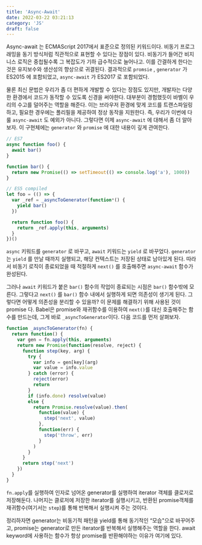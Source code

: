 ```yaml
---
title: 'Async-Await'
date: 2022-03-22 03:21:13
category: 'JS'
draft: false
---
```


Async-await 는 ECMAScript 2017에서 표준으로 정의된 키워드이다. 비동기 프로그래밍을 동기 방식처럼 직관적으로 표현할 수 있다는 장점이 있다. 비동기가 들어간 비지니스 로직은 중첩될수록 그 복잡도가 기하 급수적으로 늘어나고. 이를 간결하게 한다는 것은 유지보수와 생산성의 향상으로 귀결된다. 결과적으로 `promsie` , `generator` 가 ES2015 에 포함되었고, `async-await` 가 ES2017 로 포함되었다.

물론 최신 문법은 우리가 좀 더 편하게 개발할 수 있다는 장점도 있지만, 개발자는 다양한 환경에서 코드가 동작할 수 있도록 신경을 써야한다. 대부분이 경험했듯이 바벨이 우리의 수고를 덜어주는 역할을 해준다. 이는 브라우저 환경에 맞게 코드를 트랜스파일링하고, 필요한 경우에는 폴리필을 제공하여 정상 동작을 지원한다. 즉, 우리가 이번에 다룰 `async-await` 도 예외가 아니다. 그렇다면 이제 `async-await` 에 대해서 좀 더 알아보자. 이 구현체에는 `generator` 와 `promise` 에 대한 내용이 깊게 관여한다.

```jsx
// ES7
async function foo() {
  await bar()
}

function bar() {
  return new Promise(() => setTimeout(() => console.log('a'), 1000))
}

// ES5 compiled
let foo = (() => {
  var _ref = _asyncToGenerator(function*() {
    yield bar()
  })

  return function foo() {
    return _ref.apply(this, arguments)
  }
})()
```

`async` 키워드를 `generator` 로 바꾸고, `await` 키워드는 `yield` 로 바꾸었다. `generator` 는 `yield` 를 만날 때까지 실행되고, 해당 컨텍스트는 저장된 상태로 남아있게 된다. 따라서 비동기 로직이 종료되었을 때 적절하게 `next()` 를 호출해주면 `async-await` 함수가 완성된다.

그러나 `await` 키워드가 붙은 `bar()` 함수의 작업이 종료되는 시점은 `bar()` 함수밖에 모른다. 그렇다고 `next()` 를 `bar()` 함수 내에서 실행하게 되면 의존성이 생기게 된다. 그렇다면 어떻게 의존성을 분리할 수 있을까? 이 문제를 해결하기 위해 사용된 것이 promise 다. Babel은 promise와 재귀함수를 이용하여 `next()`를 대신 호출해주는 함수를 만드는데, 그게 바로 `_asyncToGenerator`이다. 다음 코드를 먼저 살펴보자.

```jsx
function _asyncToGenerator(fn) {
  return function() {
    var gen = fn.apply(this, arguments)
    return new Promise(function(resolve, reject) {
      function step(key, arg) {
        try {
          var info = gen[key](arg)
          var value = info.value
        } catch (error) {
          reject(error)
          return
        }
        if (info.done) resolve(value)
        else {
          return Promise.resolve(value).then(
            function(value) {
              step('next', value)
            },
            function(err) {
              step('throw', err)
            }
          )
        }
      }
      return step('next')
    })
  }
}
```

`fn.apply`를 실행하여 인자로 넘어온 generator를 실행하여 iterator 객체를 클로저로 저장해둔다. 나머지는 클로저에 저장한 iterator를 실행시키고, 반환된 promise객체를 재귀함수(여기서는 `step`)를 통해 반복해서 실행시켜 주는 것이다.

정리하자면 generator는 비동기적 패턴을 yield를 통해 동기적인 “모습"으로 바꾸어주고, promise는 generator로 만든 iterator를 반복해서 실행해주는 역할을 한다. await keyword에 사용하는 함수가 항상 promise를 반환해야하는 이유가 여기에 있다.
